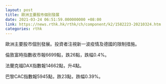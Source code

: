 ```yaml
---
layout: post
title: 歐洲主要股市個別發展
date: 2021-03-24 06:51:59.000000000 +08:00
link: https://news.rthk.hk/rthk/ch/component/k2/1582223-20210324.htm
categories: rthk
---
```


歐洲主要股市個別發展。投資者注視新一波疫情及德國的限制措施。

倫敦富時指數收市報6699點，跌26點，跌幅0.4%。

法蘭克福DAX指數報14662點，升4點。

巴黎CAC指數報5945點，跌23點，跌幅0.39%。
